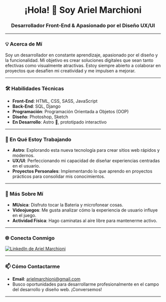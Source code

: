 <h1 align="center">¡Hola! 👋 Soy Ariel Marchioni</h1>
<h3 align="center">Desarrollador Front-End & Apasionado por el Diseño UX/UI</h3>

---

### 💡 Acerca de Mí
Soy un desarrollador en constante aprendizaje, apasionado por el diseño y la funcionalidad. Mi objetivo es crear soluciones digitales que sean tanto efectivas como visualmente atractivas. Estoy siempre abierto a colaborar en proyectos que desafíen mi creatividad y me impulsen a mejorar.


---

### 🛠 Habilidades Técnicas
- **Front-End**: HTML, CSS, SASS, JavaScript
- **Back-End**: SQL, Django
- **Programación**: Programación Orientada a Objetos (OOP)
- **Diseño**: Photoshop, Sketch
- **En Desarrollo**: Astro 🚀, prototipado interactivo

---

### 🚀 En Qué Estoy Trabajando
- **Astro**: Explorando esta nueva tecnología para crear sitios web rápidos y modernos.
- **UX/UI**: Perfeccionando mi capacidad de diseñar experiencias centradas en el usuario.
- **Proyectos Personales**: Implementando lo que aprendo en proyectos prácticos para consolidar mis conocimientos.

---

### 🎨 Más Sobre Mí
- **MUsica**: Disfruto tocar la Bateria y microfonear cosas.
- **Videojuegos**: Me gusta analizar cómo la experiencia de usuario influye en el juego.
- **Actividad Física**: Hago caminatas al aire libre para mantenerme activo.

---

### 🌐 Conecta Conmigo
<a href="https://www.linkedin.com/in/arielmarchioni/" target="blank">
  <img align="center" src="https://img.shields.io/badge/LinkedIn-0A66C2?style=for-the-badge&logo=linkedin&logoColor=white" alt="LinkedIn de Ariel Marchioni"/>
</a>

---

### 📫 Cómo Contactarme
- **Email**: arielmarchioni@gmail.com
- Busco oportunidades para desarrollarme profesionalmente en el campo del desarrollo y diseño web. ¡Conversemos!

---

